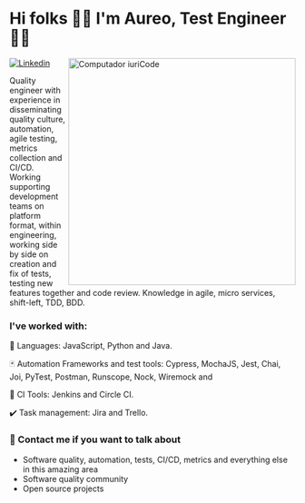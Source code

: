 # Hi folks 👋😁 I'm Aureo, Test Engineer 👨‍💻 

<p align="left">
<a href="https://www.linkedin.com/in/aureoleite"><img alt="Linkedin" src="https://img.shields.io/badge/-LinkedIn-blue?style=for-the-badge&logo=Linkedin&logoColor=white"></a>

<img src="https://raw.githubusercontent.com/MicaelliMedeiros/micaellimedeiros/master/image/computer-illustration.png" min-width="400px" max-width="400px" width="400px" align="right" alt="Computador iuriCode">

<p align="left"> 
 Quality engineer with experience in disseminating quality culture, automation, agile testing, metrics collection and CI/CD. Working supporting development teams on platform format, within engineering, working side by side on creation and fix of tests, testing new features together and code review. Knowledge in agile, micro services, shift-left, TDD, BDD.
</p>


### I've worked with:
<p align="left">
  🐍 Languages: JavaScript, Python and Java.
</p>
<p align="left">
  🃏 Automation Frameworks and test tools: Cypress, MochaJS, Jest, Chai, Joi, PyTest, Postman, Runscope, Nock, Wiremock and 
</p>
<p align="left">
  🚂 CI Tools: Jenkins and Circle CI.
</p>
<p align="left">
  ✔️ Task management: Jira and Trello.
</p>


### 💬 Contact me if you want to talk about

* Software quality, automation, tests, CI/CD, metrics and everything else in this amazing area
* Software quality community
* Open source projects

